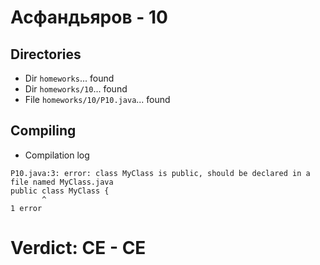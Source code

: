 # Асфандьяров - 10
## Directories
- Dir `homeworks`... found
- Dir `homeworks/10`... found
- File `homeworks/10/P10.java`... found
## Compiling
- Compilation log
```
P10.java:3: error: class MyClass is public, should be declared in a file named MyClass.java
public class MyClass {
       ^
1 error

```
# Verdict: **CE** - CE
